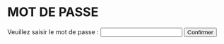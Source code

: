 <h1>MOT DE PASSE</h1>

<span>Veuillez saisir le mot de passe : </span>
<input type='password' id='password'>
<button id='ok'>Confirmer</button>
<span id='error'></span>
 
<script>
 
document.getElementById('ok').addEventListener('click',function(){
    if(document.getElementById('password').value=='azerty'){
        location.href='https://gaaet2000.github.io/bureau';
    }
    else{
        document.getElementById('error').innerHTML='Le mot de pass est incorrect';
    }
},false);

</script>
